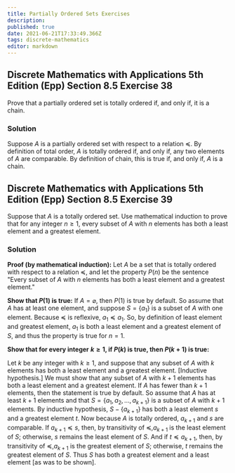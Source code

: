 ```yaml
---
title: Partially Ordered Sets Exercises
description: 
published: true
date: 2021-06-21T17:33:49.366Z
tags: discrete-mathematics
editor: markdown
---
```


## Discrete Mathematics with Applications 5th Edition (Epp) Section 8.5 Exercise 38
Prove that a partially ordered set is totally ordered if, and only if, it is a chain.

### Solution
Suppose $A$ is a partially ordered set with respect to a relation $\preceq$. By definition of total order, $A$ is totally ordered if, and only if, any two elements of $A$ are comparable. By definition of chain, this is true if, and only if, $A$ is a chain.

## Discrete Mathematics with Applications 5th Edition (Epp) Section 8.5 Exercise 39
Suppose that $A$ is a totally ordered set. Use mathematical induction to prove that for any integer $n \geq 1$, every subset of $A$ with $n$ elements has both a least element and a greatest element.

### Solution
**Proof (by mathematical induction):** Let $A$ be a set that is totally ordered with respect to a relation $\preceq$, and let the property $P(n)$ be the sentence "Every subset of $A$ with $n$ elements has both a least element and a greatest element."

**Show that $P(1)$ is true:**
If $A=\varnothing$, then $P(1)$ is true by default. So assume that $A$ has at least one element, and suppose $S=\left\{a_{1}\right\}$ is a subset of $A$ with one element. Because $\preceq$ is reflexive, $a_{1} \preceq a_{1} .$ So, by definition of least element and greatest element, $a_{1}$ is both a least element and a greatest element of $S$, and thus the property is true for $n=1$. 

**Show that for every integer** **$k \geq 1$, if $P(k)$ is true, then $P(k+1)$ is true:**

Let $k$ be any integer with $k \geq 1$, and suppose that any subset of $A$ with $k$ elements has both a least element and a greatest element. [Inductive hypothesis.] We must show that any subset of $A$ with $k+1$ elements has both a least element and a greatest element. If $A$ has fewer than $k+1$ elements, then the statement is true by default. So assume that $A$ has at least $k+1$ elements and that $S=\left\{a_{1}, a_{2}, \ldots, a_{k+1}\right\}$ is a subset of $A$ with $k+1$ elements. By inductive hypothesis, $S-\left\{a_{k+1}\right\}$ has both a least element $s$ and a greatest element $t$. Now because $A$ is totally ordered, $a_{k+1}$ and $s$ are comparable. If $a_{k+1} \preceq s$, then, by transitivity of $\preceq, a_{k+1}$ is the least element of $S$; otherwise, $s$ remains the least element of $S$. And if $t \preceq a_{k+1}$, then, by transitivity of $\preceq, a_{k+1}$ is the greatest element of $S$; otherwise, $t$ remains the greatest element of $S$. Thus $S$ has both a greatest element and a least element [as was to be shown].
